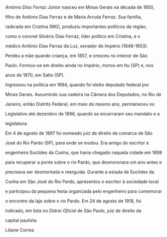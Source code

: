 

*Antônio Dias Ferraz Júnior* nasceu em Minas Gerais na década de 1850,

filho de Antônio Dias Ferraz e de Maria Arruda Ferraz. Sua família,

radicada em Cristina (MG), produziu importantes políticos da região,

como o coronel Silvério Dias Ferraz, líder político em Cristina, e o

médico Antônio Dias Ferraz da Luz, senador do Império (1848-1853).



Perdeu a mãe quando criança, em 1857, e cresceu no interior de São

Paulo. Formou-se em direito ainda no Império, morou em Itu (SP) e, nos

anos de 1870, em Salto (SP).



Ingressou na política em 1894, quando foi eleito deputado federal por

Minas Gerais. Assumindo sua cadeira na Câmara dos Deputados, no Rio de

Janeiro, então Distrito Federal, em maio do mesmo ano, permaneceu no

Legislativo até dezembro de 1896, quando se encerraram seu mandato e a

legislatura.



Em 4 de agosto de 1897 foi nomeado juiz de direito da comarca de São

José do Rio Pardo (SP), para onde se mudou. Era amigo do escritor e

engenheiro Euclides da Cunha, que havia chegado naquela cidade em 1898

para recuperar a ponte sobre o rio Pardo, que desmoronara um ano antes e

precisava ser desmontada e reerguida. Durante a estada de Euclides da

Cunha em São José do Rio Pardo, apresentou o escritor à sociedade local

e participou da pequena festa organizada pelo engenheiro para comemorar

o encontro da laje sobre o rio Pardo. Em 24 de agosto de 1918, foi

indicado, em lista no *Diário Oficial* de São Paulo, juiz de direito da

capital paulista.



Liliane Correa



